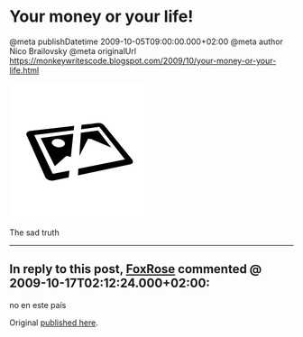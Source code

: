 # Your money or your life!

@meta publishDatetime 2009-10-05T09:00:00.000+02:00
@meta author Nico Brailovsky
@meta originalUrl https://monkeywritescode.blogspot.com/2009/10/your-money-or-your-life.html

[![assalto_en](/blog_img/img_lost.png)](md_blog/youfoundadeadlink.md)

The sad truth


---
## In reply to this post, [FoxRose]() commented @ 2009-10-17T02:12:24.000+02:00:

no en este país

Original [published here](md_blog/2009/1005_Yourmoneyoryourlife.md).
